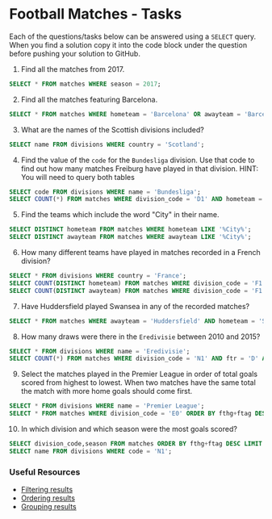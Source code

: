 # Football Matches - Tasks

Each of the questions/tasks below can be answered using a `SELECT` query. When you find a solution copy it into the code block under the question before pushing your solution to GitHub.

1) Find all the matches from 2017.

```sql
SELECT * FROM matches WHERE season = 2017;


```

2) Find all the matches featuring Barcelona.

```sql
SELECT * FROM matches WHERE hometeam = 'Barcelona' OR awayteam = 'Barcelona';


```

3) What are the names of the Scottish divisions included?

```sql
SELECT name FROM divisions WHERE country = 'Scotland';


```

4) Find the value of the `code` for the `Bundesliga` division. Use that code to find out how many matches Freiburg have played in that division. HINT: You will need to query both tables

```sql
SELECT code FROM divisions WHERE name = 'Bundesliga';
SELECT COUNT(*) FROM matches WHERE division_code = 'D1' AND hometeam = 'Freiburg' OR awayteam = 'Freiburg';


```

5) Find the teams which include the word "City" in their name. 

```sql
SELECT DISTINCT hometeam FROM matches WHERE hometeam LIKE '%City%';
SELECT DISTINCT awayteam FROM matches WHERE awayteam LIKE '%City%';


```

6) How many different teams have played in matches recorded in a French division?

```sql
SELECT * FROM divisions WHERE country = 'France';
SELECT COUNT(DISTINCT hometeam) FROM matches WHERE division_code = 'F1' OR division_code = 'F2';
SELECT COUNT(DISTINCT awayteam) FROM matches WHERE division_code = 'F1' OR division_code = 'F2';


```

7) Have Huddersfield played Swansea in any of the recorded matches?

```sql
SELECT * FROM matches WHERE awayteam = 'Huddersfield' AND hometeam = 'Swansea' OR hometeam = 'Huddersfield' AND awayteam = 'Swansea' ;


```

8) How many draws were there in the `Eredivisie` between 2010 and 2015?

```sql
SELECT * FROM divisions WHERE name = 'Eredivisie';
SELECT COUNT(*) FROM matches WHERE division_code = 'N1' AND ftr = 'D' AND season <= 2015 AND season >= 2010;


```

9) Select the matches played in the Premier League in order of total goals scored from highest to lowest. When two matches have the same total the match with more home goals should come first.

```sql
SELECT * FROM divisions WHERE name = 'Premier League';
SELECT * FROM matches WHERE division_code = 'E0' ORDER BY fthg+ftag DESC, ftr DESC;


```

10) In which division and which season were the most goals scored?

```sql
SELECT division_code,season FROM matches ORDER BY fthg+ftag DESC LIMIT 1;
SELECT name FROM divisions WHERE code = 'N1';


```

### Useful Resources

- [Filtering results](https://www.w3schools.com/sql/sql_where.asp)
- [Ordering results](https://www.w3schools.com/sql/sql_orderby.asp)
- [Grouping results](https://www.w3schools.com/sql/sql_groupby.asp)